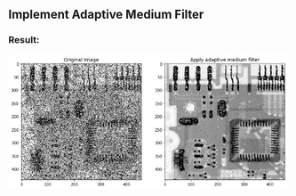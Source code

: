 ## Implement Adaptive Medium Filter
### Result:
![image](https://github.com/poppopting/NCCU_ComputerVision/blob/master/Adaptive_Medium_Filter/AMF.png)
